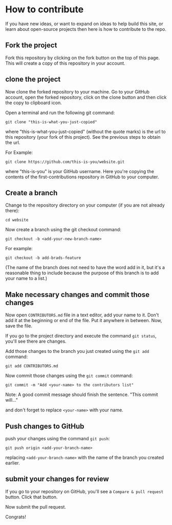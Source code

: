 # How to contribute

If you have new ideas, or want to expand on ideas to help build this site, or learn about open-source projects
then here is how to contribute to the repo.

## Fork the project

Fork this repository by clicking on the fork button on the top of this page. This will create a copy of this repository in your account.

## clone the project

Now clone the forked repository to your machine. Go to your GitHub account, open the forked repository, click on the clone button and then click the copy to clipboard icon.

Open a terminal and run the following git command:

```
git clone "this-is-what-you-just-copied"
```

where "this-is-what-you-just-copied" (without the quote marks) is the url to this repository (your fork of this project). See the previous steps to obtain the url.

For Example:

```
git clone https://github.com/this-is-you/website.git
```

where "this-is-you" is your GitHub username. Here you're copying the contents of the first-contributions repository in GitHub to your computer.

## Create a branch

Change to the repository directory on your computer (if you are not already there):

```
cd website
```

Now create a branch using the git checkout command:

```
git checkout -b <add-your-new-branch-name>
```

For example:

```
git checkout -b add-brads-feature
```

(The name of the branch does not need to have the word add in it, but it's a reasonable thing to include because the purpose of this branch is to add your name to a list.)

## Make necessary changes and commit those changes

Now open `CONTRIBUTORS.md` file in a text editor, add your name to it. Don't add it at the beginning or end of the file. Put it anywhere in between. Now, save the file.

If you go to the project directory and execute the command `git status`, you'll see there are changes.

Add those changes to the branch you just created using the `git add` command:

```
git add CONTRIBUTORS.md
```

Now commit those changes using the `git commit` command:

```
git commit -m "Add <your-name> to the contributors list"
```

Note: A good commit message should finish the sentence.  "This commit will..."

and don't forget to replace `<your-name>` with your name.


## Push changes to GitHub

push your changes using the command `git push`:

```
git push origin <add-your-branch-name>
```

replacing `<add-your-branch-name>` with the name of the branch you created earlier.

## submit your changes for review

If you go to your repository on GitHub, you'll see a `Compare & pull request` button. Click that button.

Now submit the pull request.

Congrats!
